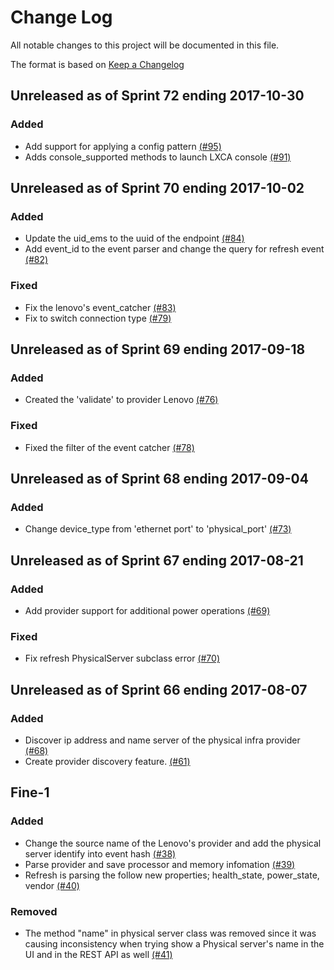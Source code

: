 # Change Log

All notable changes to this project will be documented in this file.

The format is based on [Keep a Changelog](http://keepachangelog.com/en/1.0.0/)


## Unreleased as of Sprint 72 ending 2017-10-30

### Added
- Add support for applying a config pattern [(#95)](https://github.com/ManageIQ/manageiq-providers-lenovo/pull/95)
- Adds console_supported methods to launch LXCA console [(#91)](https://github.com/ManageIQ/manageiq-providers-lenovo/pull/91)

## Unreleased as of Sprint 70 ending 2017-10-02

### Added
- Update the uid_ems to the uuid of the endpoint [(#84)](https://github.com/ManageIQ/manageiq-providers-lenovo/pull/84)
- Add event_id to the event parser and change the query for refresh event [(#82)](https://github.com/ManageIQ/manageiq-providers-lenovo/pull/82)

### Fixed
- Fix the lenovo's event_catcher [(#83)](https://github.com/ManageIQ/manageiq-providers-lenovo/pull/83)
- Fix to switch connection type [(#79)](https://github.com/ManageIQ/manageiq-providers-lenovo/pull/79)

## Unreleased as of Sprint 69 ending 2017-09-18

### Added
- Created the 'validate' to provider Lenovo [(#76)](https://github.com/ManageIQ/manageiq-providers-lenovo/pull/76)

### Fixed
- Fixed the filter of the  event catcher [(#78)](https://github.com/ManageIQ/manageiq-providers-lenovo/pull/78)

## Unreleased as of Sprint 68 ending 2017-09-04

### Added
- Change device_type from 'ethernet port' to 'physical_port' [(#73)](https://github.com/ManageIQ/manageiq-providers-lenovo/pull/73)

## Unreleased as of Sprint 67 ending 2017-08-21

### Added
- Add provider support for additional power operations [(#69)](https://github.com/ManageIQ/manageiq-providers-lenovo/pull/69)

### Fixed
- Fix refresh PhysicalServer subclass error [(#70)](https://github.com/ManageIQ/manageiq-providers-lenovo/pull/70)

## Unreleased as of Sprint 66 ending 2017-08-07

### Added
- Discover ip address and name server of the physical infra provider [(#68)](https://github.com/ManageIQ/manageiq-providers-lenovo/pull/68)
- Create provider discovery feature. [(#61)](https://github.com/ManageIQ/manageiq-providers-lenovo/pull/61)

## Fine-1

### Added
- Change the source name of the Lenovo's provider and add the physical server identify into event hash [(#38)](https://github.com/ManageIQ/manageiq-providers-lenovo/pull/38)
- Parse provider and save processor and memory infomation [(#39)](https://github.com/ManageIQ/manageiq-providers-lenovo/pull/39)
- Refresh is parsing the follow new properties; health_state, power_state, vendor [(#40)](https://github.com/ManageIQ/manageiq-providers-lenovo/pull/40)

### Removed
- The method "name" in physical server class was removed since it was causing inconsistency when trying show a Physical server's name in the UI and in the REST API as well [(#41)](https://github.com/ManageIQ/manageiq-providers-lenovo/pull/41)
